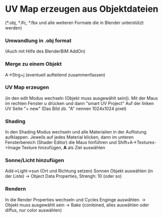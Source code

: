 # UV Map erzeugen aus Objektdateien
(*.obj, *.ifc, *.fbx und alle weiteren Formate die in Blender unterstützt werden)


### Umwandlung in .obj format
(Auch mit Hilfe des BlenderBIM AddOn)

### Merge zu einem Objekt
A->Strg+j (eventuell aufteilend zusammenfassen)

### UV Map erzeugen
(in den edit Modus wechseln (Objekt muss ausgewählt sein)).
Mit der Maus im rechten Fenster u drücken und dann "smart UV Project"
Auf der linken UV Seite "+ new" (Das Bild zb. "A" nennen 1024x1024 pixel)

### Shading
In den Shading Modus wechseln und alle Materialien in der Auflistung aufklappen. 
Jeweils auf jedes Material klicken, dann im unteren Fensterbereich (Shader Editor) die Maus hinführen und 
Shift+A->Textures->Image Texture hinzufügen, **A** als Ziel auswählen

### Sonne/Licht hinzufügen
Add->Light->sun (Ort und Richtung setzen)
Sonnen Objekt auswählen (in der Liste)
-> Object Data Properties, Strengh: 10 (oder so)

### Rendern
In die Render Properties wechseln und Cycles Enginge auswählen.
-> Objekt muss ausgewählt sein
-> Bake (combined, alles auswählen oder diffus, nur color auswählen)
